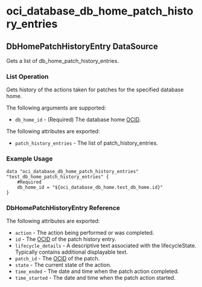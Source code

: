 
# oci_database_db_home_patch_history_entries

## DbHomePatchHistoryEntry DataSource

Gets a list of db_home_patch_history_entries.

### List Operation
Gets history of the actions taken for patches for the specified database home.

The following arguments are supported:

* `db_home_id` - (Required) The database home [OCID](https://docs.us-phoenix-1.oraclecloud.com/Content/General/Concepts/identifiers.htm).


The following attributes are exported:

* `patch_history_entries` - The list of patch_history_entries.

### Example Usage

```hcl
data "oci_database_db_home_patch_history_entries" "test_db_home_patch_history_entries" {
	#Required
	db_home_id = "${oci_database_db_home.test_db_home.id}"
}
```
### DbHomePatchHistoryEntry Reference

The following attributes are exported:

* `action` - The action being performed or was completed.
* `id` - The [OCID](https://docs.us-phoenix-1.oraclecloud.com/Content/General/Concepts/identifiers.htm) of the patch history entry.
* `lifecycle_details` - A descriptive text associated with the lifecycleState. Typically contains additional displayable text. 
* `patch_id` - The [OCID](https://docs.us-phoenix-1.oraclecloud.com/Content/General/Concepts/identifiers.htm) of the patch.
* `state` - The current state of the action.
* `time_ended` - The date and time when the patch action completed.
* `time_started` - The date and time when the patch action started.
